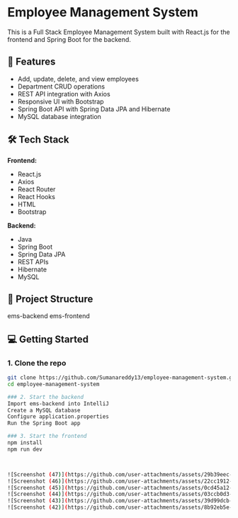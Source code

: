 # Employee Management System

This is a Full Stack Employee Management System built with React.js for the frontend and Spring Boot for the backend.

## 🚀 Features

- Add, update, delete, and view employees
- Department CRUD operations
- REST API integration with Axios
- Responsive UI with Bootstrap
- Spring Boot API with Spring Data JPA and Hibernate
- MySQL database integration

## 🛠️ Tech Stack

**Frontend:**
- React.js
- Axios
- React Router
- React Hooks
- HTML
- Bootstrap

**Backend:**
- Java
- Spring Boot
- Spring Data JPA
- REST APIs
- Hibernate
- MySQL

## 📂 Project Structure

ems-backend
ems-frontend

## 💻 Getting Started

### 1. Clone the repo
```bash
git clone https://github.com/Sumanareddy13/employee-management-system.git
cd employee-management-system

### 2. Start the backend
Import ems-backend into IntelliJ
Create a MySQL database
Configure application.properties
Run the Spring Boot app

### 3. Start the frontend
npm install
npm run dev



![Screenshot (47)](https://github.com/user-attachments/assets/29b39eec-300e-4a65-8a53-ccaf502e7939)
![Screenshot (46)](https://github.com/user-attachments/assets/22cc1912-66e8-427e-b7c5-4c1b4e948f1d)
![Screenshot (45)](https://github.com/user-attachments/assets/0cd45a12-54cb-4c54-932a-84e31b5568ee)
![Screenshot (44)](https://github.com/user-attachments/assets/03ccb0d3-10f1-436d-9cc1-2f33775fb338)
![Screenshot (43)](https://github.com/user-attachments/assets/39d99dcb-e065-4f46-a23b-b77c9160ab77)
![Screenshot (42)](https://github.com/user-attachments/assets/8b92eb5e-b36b-469c-967f-579a3dc9ff4e)
